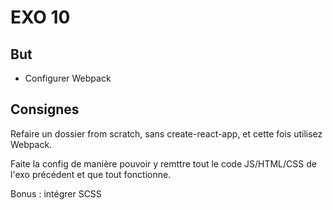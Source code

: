 EXO 10
=====

But
-----

- Configurer Webpack

Consignes
------ 

Refaire un dossier from scratch, sans create-react-app, et cette fois utilisez Webpack.

Faite la config de manière pouvoir y remttre tout le code JS/HTML/CSS de l'exo précédent et que tout fonctionne.

Bonus : intégrer SCSS